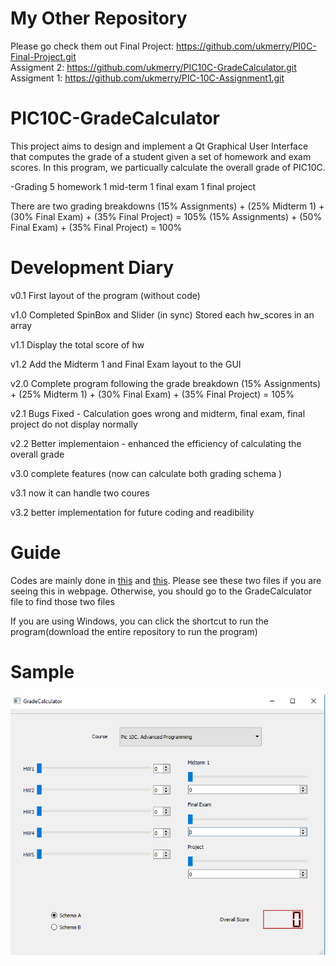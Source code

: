 # My Other Repository
Please go check them out
Final Project: https://github.com/ukmerry/PI0C-Final-Project.git
\
Assigment 2: https://github.com/ukmerry/PIC10C-GradeCalculator.git
\
Assigment 1: https://github.com/ukmerry/PIC-10C-Assignment1.git

# PIC10C-GradeCalculator

This project aims to design and implement a Qt Graphical User Interface that computes the grade of a student given a set of homework and exam scores. In this program, we particually calculate the overall grade of PIC10C.

-Grading
5 homework
1 mid-term
1 final exam
1 final project

There are two grading breakdowns
(15% Assignments) + (25% Midterm 1) + (30% Final Exam) + (35% Final Project) = 105%
(15% Assignments) + (50% Final Exam) + (35% Final Project) = 100%

# Development Diary

v0.1 First layout of the program (without code)

v1.0 Completed SpinBox and Slider (in sync)
        Stored each hw_scores in an array
        
v1.1 Display the total score of hw

v1.2 Add the Midterm 1 and Final Exam layout to the GUI

v2.0 Complete program following the grade breakdown
(15% Assignments) + (25% Midterm 1) + (30% Final Exam) + (35% Final Project) = 105%

v2.1 Bugs Fixed - Calculation goes wrong and midterm, final exam, final project do not display normally

v2.2 Better implementaion - enhanced the efficiency of calculating the overall grade

v3.0 complete features (now can calculate both grading schema ) 

v3.1 now it can handle two coures

v3.2 better implementation for future coding and readibility

# Guide
Codes are mainly done in [this](GradeCalculator/gradecalculator.cpp) and [this](GradeCalculator/gradecalculator.h).
Please see these two files if you are seeing this in webpage.
Otherwise, you should go to the GradeCalculator file to find those two files

If you are using Windows, you can click the shortcut to run the program(download the entire repository to run the program)

# Sample
![](Capture.PNG)

